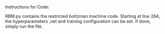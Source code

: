 Instructions for Code:



RBM.py contains the restricted boltzman machine code. Starting at line 284, the hyperparameters ,net and training configuration can be set. If done, simply run the file. 



